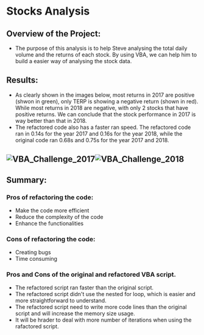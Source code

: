 # **Stocks Analysis**
## Overview of the Project:
  - The purpose of this analysis is to help Steve analysing the total daily volume and the returns of each stock. By using VBA, we can help him to build a easier way of analysing the stock data.
## Results:
  - As clearly shown in the images below, most returns in 2017 are positive (shwon in green), only TERP is showing a negative return (shown in red). While most returns in 2018 are negative, with only 2 stocks that have positive returns. We can conclude that the stock performance in 2017 is way better than that in 2018.
  - The refactored code also has a faster ran speed. The refactored code ran in 0.14s for the year 2017 and 0.16s for the year 2018, while the original code ran 0.68s and 0.75s for the year 2017 and 2018.
  ## ![VBA_Challenge_2017](https://user-images.githubusercontent.com/82785321/116954941-0ebeb700-ac46-11eb-93fd-525fe71dcf76.png)![VBA_Challenge_2018](https://user-images.githubusercontent.com/82785321/116954943-10887a80-ac46-11eb-8fa8-83241f05e637.png)
## Summary:
  ### Pros of refactoring the code:
  - Make the code more efficient
  - Reduce the complexity of the code
  - Enhance the functionalities
  ### Cons of refactoring the code:
  - Creating bugs
  - Time consuming
  ### Pros and Cons of the original and refactored VBA script.
  - The refactored script ran faster than the original script.
  - The refactored script didn't use the nested for loop, which is easier and more straightforward to understand. 
  - The refactored script need to write more code lines than the original script and will increase the memory size usage.
  - It will be hrader to deal with more number of iterations when using the rafactored script.
  
